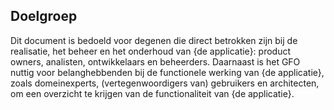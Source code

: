 ## Doelgroep

Dit document is bedoeld voor degenen die direct betrokken zijn bij de realisatie, het beheer en het onderhoud van {de applicatie}: product owners, analisten, ontwikkelaars en beheerders. Daarnaast is het GFO nuttig voor belanghebbenden bij de functionele werking van {de applicatie}, zoals domeinexperts, (vertegenwoordigers van) gebruikers en architecten, om een overzicht te krijgen van de functionaliteit van {de applicatie}.
